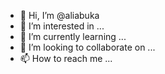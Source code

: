 - 👋 Hi, I’m @aliabuka
- 👀 I’m interested in ...
- 🌱 I’m currently learning ...
- 💞️ I’m looking to collaborate on ...
- 📫 How to reach me ...

<!---
aliabuka/aliabuka is a ✨ special ✨ repository because its `README.md` (this file) appears on your GitHub profile.
You can click the Preview link to take a look at your changes.
--->
